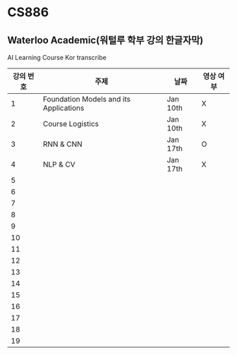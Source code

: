 # CS886
## Waterloo Academic(워털루 학부 강의 한글자막)

AI Learning Course Kor transcribe

| 강의 번호 | 주제 | 날짜 | 영상 여부 | 
|----------------|-------|------|--------|
| 1 | Foundation Models and its Applications | Jan 10th | X |
| 2 | Course Logistics | Jan 10th | X | 
| 3 | RNN & CNN | Jan 17th | O |
| 4 | NLP & CV | Jan 17th | X |
| 5 | | | | 
| 6 | | | | 
| 7 | | | | 
| 8 | | | | 
| 9 | | | | 
| 10 | | | | 
| 11 | | | | 
| 12 | | | | 
| 13 | | | | 
| 14 | | | | 
| 15 | | | | 
| 16 | | | | 
| 17 | | | | 
| 18 | | | | 
| 19 | | | | 